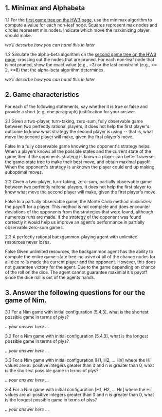 ## 1. Minimax and Alphabeta

1.1 For the [first game tree on the HW3 page](mm0.png), use the minimax algorithm to compute a value for each non-leaf node. Squares represent max nodes and circles represent min nodes. Indicate which move the maximizing player should make.

*we'll descirbe how you can hand this in later*

1.2 Simulate the alpha-beta algorithm on the [second game tree on the HW3 page](mm1.png), crossing out the nodes that are pruned. For each non-leaf node that is not pruned, show the exact value (e.g., =3) or the last constraint (e.g., <= 2, >=8) that the alpha-beta algorithm determines.

*we'll descirbe how you can hand this in later*

## 2. Game characteristics

For each of the following statements, say whether it is true or false and provide a short (e.g. one paragraph) justification for your answer.

2.1 Given a two-player, turn-taking, zero-sum, fully observable game between two perfectly rational players, it does not help the first player's outcome to know what strategy the second player is using -- that is, what move the second player will make, given the first player's move.

False
In a fully observable game knowing the opponent's strategy helps. When a players knows all the possible states and the current state of the game,then if the opponents strategy is known a player can better traverse the game-state tree to make their best move, and obtain maximal payoff. When the opponent's strategy is unknown the player could end up making suboptimal moves.


2.2 Given a two-player, turn-taking, zero-sum, partially observable game between two perfectly rational players, it does not help the first player to know what move the second player will make, given the first player's move.

False
In a partially observable game, the Monte Carlo method maximizes the payoff for a player. This method is not complete and does encounter deviations of the opponents from the strategies that were found, although numerous runs are made. If the strategy of the opponent was found correctly it would help us improve an agent's performance in partially observable zero-sum games.


2.3 A perfectly rational backgammon-playing agent with unlimited resources never loses.

False
Given unlimited resources, the backgammon agent has the ability to compute the entire game-state tree inclusive of all of the chance nodes for all dice rolls made the current player and the opponent. However, this does not guarantee victory for the agent. Due to the game depending on chance of the roll on the dice. The agent cannot guarantee maximial it's payoff since the dice roll is out of the agents hands.


## 3. Answer the following questions for our the game of Nim.

3.1 For a Nim game with initial configuration [5,4,3], what is the shortest possible game in terms of plys?

*...your answer here ...*

3.2 For a Nim game with initial configuration [5,4,3], what is the longest possible game in terms of plys?

*...your answer here ...*

3.3 For a Nim game with initial configuration [H1, H2, ... Hn] where the Hi values are all positive integers greater than 0 and n is greater than 0, what is the shortest possible game in terms of plys?

*...your answer here ...*

3.4 For a Nim game with initial configuration [H1, H2, ... Hn] where the Hi values are all positive integers greater than 0 and n is greater than 0, what is the longest possible game in terms of plys?

*...your answer here ...*


